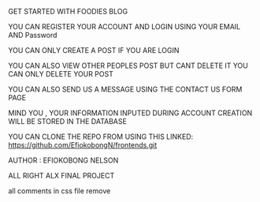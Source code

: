 GET STARTED WITH FOODIES BLOG

YOU CAN REGISTER YOUR ACCOUNT AND LOGIN USING YOUR EMAIL AND Password

YOU CAN ONLY CREATE A POST IF YOU ARE LOGIN

YOU CAN ALSO VIEW OTHER PEOPLES POST BUT CANT DELETE IT
YOU CAN ONLY DELETE YOUR POST

YOU CAN ALSO SEND US A MESSAGE USING THE CONTACT US FORM PAGE

MIND YOU , YOUR INFORMATION INPUTED DURING ACCOUNT CREATION WILL BE STORED IN THE DATABASE

YOU CAN CLONE THE REPO FROM USING THIS LINKED: https://github.com/EfiokobongN/frontends.git


AUTHOR : EFIOKOBONG NELSON

ALL RIGHT ALX FINAL PROJECT

all comments in css file remove
